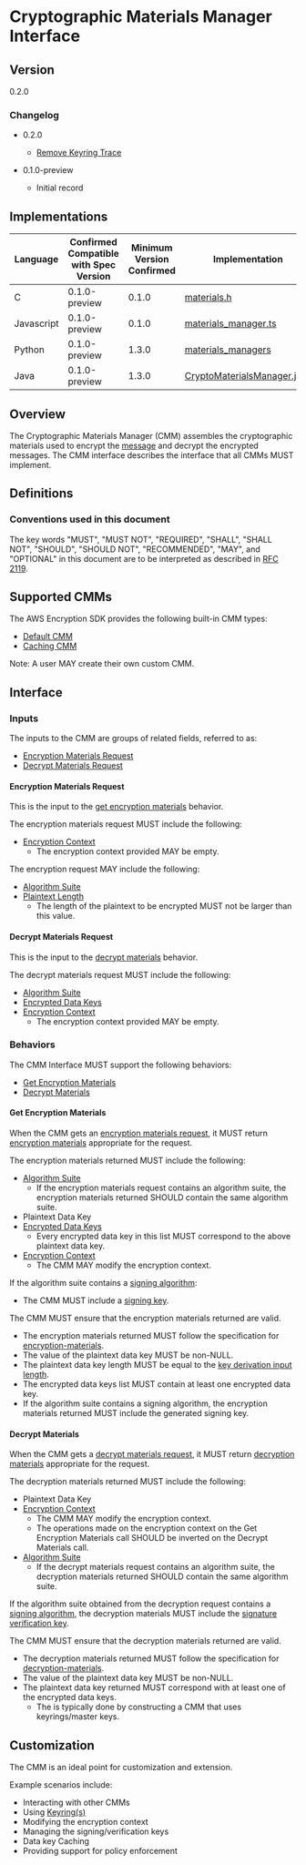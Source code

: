 [//]: # (Copyright 2019 Amazon.com, Inc. or its affiliates. All Rights Reserved.)
[//]: # (SPDX-License-Identifier: CC-BY-SA-4.0)

# Cryptographic Materials Manager Interface

## Version

0.2.0

### Changelog

- 0.2.0

    - [Remove Keyring Trace](../changes/2020-05-13_remove-keyring-trace.md)

- 0.1.0-preview

    - Initial record

## Implementations

| Language | Confirmed Compatible with Spec Version | Minimum Version Confirmed | Implementation |
|----------|----------------------------------------|---------------------------|----------------|
| C | 0.1.0-preview | 0.1.0 | [materials.h](https://github.com/aws/aws-encryption-sdk-c/blob/master/include/aws/cryptosdk/materials.h) |
| Javascript | 0.1.0-preview | 0.1.0 | [materials_manager.ts](https://github.com/awslabs/aws-encryption-sdk-javascript/blob/master/modules/material-management/src/materials_manager.ts)|
| Python | 0.1.0-preview | 1.3.0 | [materials_managers](https://github.com/aws/aws-encryption-sdk-python/blob/master/src/aws_encryption_sdk/materials_managers/__init__.py) |
| Java | 0.1.0-preview | 1.3.0 | [CryptoMaterialsManager.java](https://github.com/aws/aws-encryption-sdk-java/blob/master/src/main/java/com/amazonaws/encryptionsdk/CryptoMaterialsManager.java) |

## Overview

The Cryptographic Materials Manager (CMM) assembles the cryptographic materials used to encrypt the [message](../data-format/message.md) and decrypt the encrypted messages.
The CMM interface describes the interface that all CMMs MUST implement.

## Definitions

### Conventions used in this document

The key words "MUST", "MUST NOT", "REQUIRED", "SHALL", "SHALL NOT", "SHOULD", "SHOULD NOT", "RECOMMENDED", "MAY", and "OPTIONAL"
in this document are to be interpreted as described in [RFC 2119](https://tools.ietf.org/html/rfc2119).

## Supported CMMs

The AWS Encryption SDK provides the following built-in CMM types:

- [Default CMM](default-cmm.md)
- [Caching CMM](caching-cmm.md)

Note: A user MAY create their own custom CMM.

## Interface

### Inputs

The inputs to the CMM are groups of related fields, referred to as:

- [Encryption Materials Request](#encryption-materials-request)
- [Decrypt Materials Request](#decrypt-materials-request)

#### Encryption Materials Request

This is the input to the [get encryption materials](#get-encryption-materials) behavior.

The encryption materials request MUST include the following:

- [Encryption Context](structures.md#encryption-context)
    - The encryption context provided MAY be empty.

The encryption request MAY include the following:

- [Algorithm Suite](algorithm-suites.md)
- [Plaintext Length](../client-apis/encrypt.md#plaintext-length)
    - The length of the plaintext to be encrypted MUST not be larger than this value.

#### Decrypt Materials Request

This is the input to the [decrypt materials](#decrypt-materials) behavior.

The decrypt materials request MUST include the following:

- [Algorithm Suite](algorithm-suites.md)
- [Encrypted Data Keys](structures.md#encrypted-data-keys)
- [Encryption Context](structures.md#encryption-context)
    - The encryption context provided MAY be empty.

### Behaviors

The CMM Interface MUST support the following behaviors:

- [Get Encryption Materials](#get-encryption-materials)
- [Decrypt Materials](#decryption-request)

#### Get Encryption Materials

When the CMM gets an [encryption materials request](#encryption-materials-request),
it MUST return [encryption materials](structures.md#encryption-materials) appropriate for the request.

The encryption materials returned MUST include the following:

- [Algorithm Suite](algorithm-suites.md)
    - If the encryption materials request contains an algorithm suite, the encryption materials returned SHOULD contain the same algorithm suite.
- Plaintext Data Key
- [Encrypted Data Keys](structures.md#encrypted-data-keys)
    - Every encrypted data key in this list MUST correspond to the above plaintext data key.
- [Encryption Context](structures.md#encryption-context)
    - The CMM MAY modify the encryption context.

If the algorithm suite contains a [signing algorithm](algorithm-suites.md#signature-algorithm):

- The CMM MUST include a [signing key](structures.md#signing-key).

The CMM MUST ensure that the encryption materials returned are valid.

- The encryption materials returned MUST follow the specification for [encryption-materials](structures.md#encryption-materials).
- The value of the plaintext data key MUST be non-NULL.
- The plaintext data key length MUST be equal to the [key derivation input length](algorithm-suites.md#key-derivation-input-length).
- The encrypted data keys list MUST contain at least one encrypted data key.
- If the algorithm suite contains a signing algorithm, the encryption materials returned MUST include the generated signing key.

#### Decrypt Materials

When the CMM gets a [decrypt materials request](#decrypt-materials-request),
it MUST return [decryption materials](structures.md#decryption-materials) appropriate for the request.

The decryption materials returned MUST include the following:

- Plaintext Data Key
- [Encryption Context](structures.md#encryption-context)
   - The CMM MAY modify the encryption context.
   - The operations made on the encryption context on the Get Encryption Materials call SHOULD be inverted on the Decrypt Materials call.
- [Algorithm Suite](algorithm-suites.md)
  - If the decrypt materials request contains an algorithm suite, the decryption materials returned SHOULD contain the same algorithm suite.

If the algorithm suite obtained from the decryption request contains a [signing algorithm](algorithm-suites.md#signature-algorithm),
the decryption materials MUST include the [signature verification key](structures.md#verification-key).

The CMM MUST ensure that the decryption materials returned are valid.

- The decryption materials returned MUST follow the specification for [decryption-materials](structures.md#decryption-materials).
- The value of the plaintext data key MUST be non-NULL.
- The plaintext data key returned MUST correspond with at least one of the encrypted data keys.
    - The is typically done by constructing a CMM that uses keyrings/master keys.

## Customization

The CMM is an ideal point for customization and extension.

Example scenarios include:

- Interacting with other CMMs
- Using [Keyring(s)](keyring-interface.md)
- Modifying the encryption context
- Managing the signing/verification keys
- Data key Caching
- Providing support for policy enforcement
